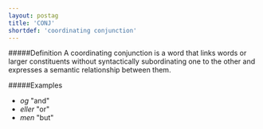 ```yaml
---
layout: postag
title: 'CONJ'
shortdef: 'coordinating conjunction'
---
```

#####Definition
A coordinating conjunction is a word that links words or larger constituents without syntactically subordinating one to the other and expresses a semantic relationship between them.

#####Examples
* *og* "and"
* *eller* "or"
* *men* "but"

